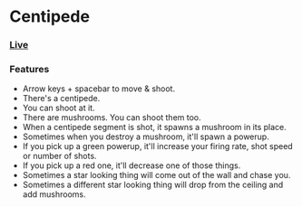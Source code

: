 # Centipede
### [Live](https://erezbosch.github.io/centipede)
### Features
* Arrow keys + spacebar to move & shoot.
* There's a centipede.
* You can shoot at it.
* There are mushrooms. You can shoot them too.
* When a centipede segment is shot, it spawns a mushroom in its place.
* Sometimes when you destroy a mushroom, it'll spawn a powerup.
* If you pick up a green powerup, it'll increase your firing rate, shot speed or number of shots.
* If you pick up a red one, it'll decrease one of those things.
* Sometimes a star looking thing will come out of the wall and chase you.
* Sometimes a different star looking thing will drop from the ceiling and add mushrooms.
